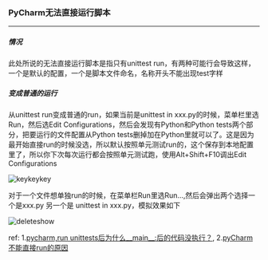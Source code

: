 ### PyCharm无法直接运行脚本

***

##### 情况

此处所说的无法直接运行脚本是指只有unittest run，有两种可能行会导致这样，一个是默认的配置，一个是脚本文件命名，名称开头不能出现test字样



##### 变成普通的运行

从unittest run变成普通的run，如果当前是unittest in xxx.py的时候，菜单栏里选Run，然后选Edit Configurations，然后会发现有Python和Python tests两个部分，把要运行的文件配置从Python tests删掉加在Python里就可以了。这是因为最开始直接run的时候没选，所以默认按照单元测试run的，这个保存到本地配置里了，所以你下次每次运行都会按照单元测试跑，使用Alt+Shift+F10调出Edit Configurations

![keykeykey](http://images.cnblogs.com/cnblogs_com/prayjourney/1041349/o_keykeykey.png)

对于一个文件想单独run的时候，在菜单栏Run里选Run...,然后会弹出两个选择一个是xxx.py 另一个是 unittest in xxx.py，模拟效果如下

![deleteshow](http://images.cnblogs.com/cnblogs_com/prayjourney/1041349/o_deleteshow.gif)



ref:
1.[pycharm,run unittests后为什么__main__:后的代码没执行？](https://www.zhihu.com/question/46675952/answer/130040769),   2.[pyCharm不能直接run的原因](http://www.cnblogs.com/AmarantineBlogs/p/7494081.html)